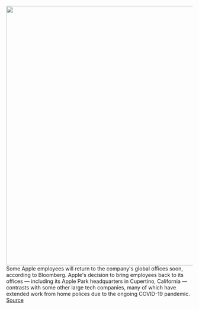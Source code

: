 <img src='https://cdn.vox-cdn.com/thumbor/rRz42hhpo_YBbAo1ODvWpXrf9bg=/0x0:2040x1360/1200x800/filters:focal(857x517:1183x843)/cdn.vox-cdn.com/uploads/chorus_image/image/66788898/acastro_180604_1777_apple_wwdc_0001.0.jpg' width='700px' /><br/>
Some Apple employees will return to the company's global offices soon, according to Bloomberg. Apple's decision to bring employees back to its offices — including its Apple Park headquarters in Cupertino, California — contrasts with some other large tech companies, many of which have extended work from home polices due to the ongoing COVID-19 pandemic.
<a href='https://www.theverge.com/2020/5/12/21256640/apple-employees-return-offices-covid-19-coronavirus'> Source <a/>